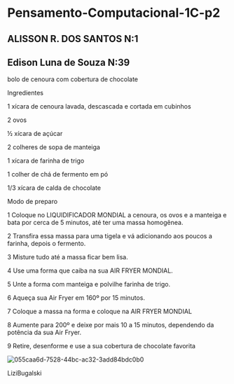 # Pensamento-Computacional-1C-p2

## ALISSON R. DOS SANTOS N:1
## Edison Luna de Souza N:39

bolo de cenoura com cobertura de chocolate

Ingredientes

1 xícara de cenoura lavada, descascada e cortada em cubinhos

2 ovos

½ xícara de açúcar

2 colheres de sopa de manteiga

1 xícara de farinha de trigo

1 colher de chá de fermento em pó

1/3 xícara de calda de chocolate

Modo de preparo

1 Coloque no LIQUIDIFICADOR MONDIAL a cenoura, os ovos e a manteiga e bata por cerca de 5 minutos, até ter uma massa homogênea.

2 Transfira essa massa para uma tigela e vá adicionando aos poucos a farinha, depois o fermento.

3 Misture tudo até a massa ficar bem lisa.

4 Use uma forma que caiba na sua AIR FRYER MONDIAL.

5 Unte a forma com manteiga e polvilhe farinha de trigo.

6 Aqueça sua Air Fryer em 160º por 15 minutos.

7 Coloque a massa na forma e coloque na AIR FRYER MONDIAL

8 Aumente para 200º e deixe por mais 10 a 15 minutos, dependendo da potência da sua Air Fryer.

9 Retire, desenforme e use a sua cobertura de chocolate favorita

![055caa6d-7528-44bc-ac32-3add84bdc0b0](https://user-images.githubusercontent.com/106343905/184684473-a0631a46-0c41-4333-8854-42069392ca64.jpg)

LiziBugalski
